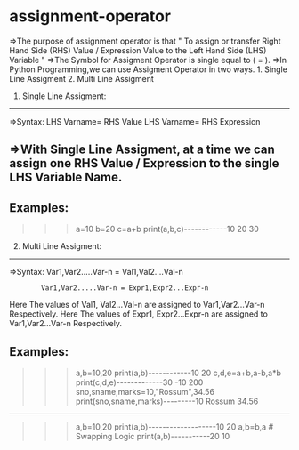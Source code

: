# assignment-operator

=>The purpose of assignment operator is that " To assign or transfer Right  Hand Side (RHS)  Value /  Expression Value to the Left Hand Side (LHS) Variable "
=>The Symbol for Assigment Operator   is single equal to ( = ).
=>In Python Programming,we can use Assigment Operator  in two ways.
				1. Single Line Assigment
				2. Multi Line Assigment

1. Single Line Assigment:
----------------------------------------
=>Syntax:       LHS Varname= RHS Value
			LHS Varname= RHS Expression

=>With  Single Line Assigment, at a time we can assign one RHS Value / Expression to the single LHS Variable Name.
------------------
Examples:
-----------------
>>> a=10
>>> b=20
>>> c=a+b
>>> print(a,b,c)------------10 20 30
2. Multi Line Assigment:
----------------------------------------
=>Syntax:       Var1,Var2.....Var-n = Val1,Val2....Val-n
			
			Var1,Var2.....Var-n = Expr1,Expr2...Expr-n

Here The values of Val1, Val2...Val-n are assigned to Var1,Var2...Var-n Respectively.
Here The values of Expr1, Expr2...Expr-n are assigned to Var1,Var2...Var-n Respectively.

Examples:
-------------------
>>> a,b=10,20
>>> print(a,b)------------10 20
>>> c,d,e=a+b,a-b,a*b
>>> print(c,d,e)-------------30  -10  200
>>> sno,sname,marks=10,"Rossum",34.56
>>> print(sno,sname,marks)---------10 Rossum 34.56
------------------------------------------
>>> a,b=10,20
>>> print(a,b)-------------------10 20
>>> a,b=b,a # Swapping Logic
>>> print(a,b)-----------20 10
